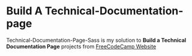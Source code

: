 # Build A Technical-Documentation-page

 Technical-Documentation-Page-Sass is my solution to **Build a Technical Documentation Page** projects from 
[FreeCodeCamp Website](https://learn.freecodecamp.org/responsive-web-design/responsive-web-design-projects/build-a-technical-documentation-page)
